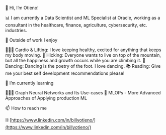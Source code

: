 👋 Hi, I’m Otieno!

📊 I am currently a Data Scientist and ML Specialist at Oracle, working as a consultant in the healthcare, finance, agriculture, cybersecurity, etc. industries.

👀 Outside of work I enjoy

🏋🏻‍♀️ Cardio & Lifting: I love keeping healthy, excited for anything that keeps my body moving.
👗 Hicking: Everyone wants to live on top of the mountain, but all the happiness and growth occurs while you are climbing it.
🍞 Dancing:  Dancing is the poetry of the foot. I love dancing.
📚 Reading: Give me your best self development recommendations please!

🌱 I’m currently learning

🙇🏻‍♀️ Graph Neural Networks and Its Use-cases
🔧 MLOPs - More Advanced Approaches of Applying production ML
 

📫 How to reach me

⛓ [https://www.linkedin.com/in/billyotieno/](https://www.linkedin.com/in/billyotieno/)
